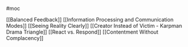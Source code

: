 #moc

[[Balanced Feedback]]
[[Information Processing and Communication Modes]]
[[Seeing Reality Clearly]]
[[Creator Instead of Victim - Karpman Drama Triangle]]
[[React vs. Respond]]
[[Contentment Without Complacency]]
